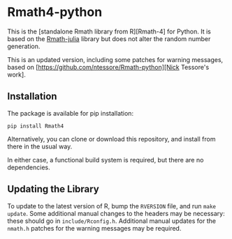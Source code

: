 Rmath4-python
============

This is the [standalone Rmath library from R][Rmath-4] for Python. It is based on
the [Rmath-julia] library but does not alter the random number generation.

This is an updated version, including some patches for warning messages, based on [https://github.com/ntessore/Rmath-python][Nick Tessore's work].


Installation
------------

The package is available for pip installation:

    pip install Rmath4

Alternatively, you can clone or download this repository, and install from
there in the usual way.

In either case, a functional build system is required, but there are no
dependencies.


Updating the Library
--------------------

To update to the latest version of R, bump the `RVERSION` file, and run `make
update`. Some additional manual changes to the headers may be necessary: these
should go in `include/Rconfig.h`. Additional manual updates for the `nmath.h` patches for the warning messages may be required.


[Rmath]: https://cran.r-project.org/doc/manuals/r-release/R-admin.html#The-standalone-Rmath-library
[Rmath-julia]: https://github.com/JuliaStats/Rmath-julia
